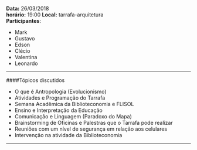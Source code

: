 __Data:__ 26/03/2018  
__horário:__ 19:00
__Local:__ tarrafa-arquitetura  
__Participantes__:  

- Mark
- Gustavo
- Edson
- Clécio
- Valentina
- Leonardo

***

####Tópicos discutidos

- O que é Antropologia (Evolucionismo)
- Atividades e Programação do Tarrafa
- Semana Acadêmica da Biblioteconomia e FLISOL
- Ensino e Interpretação da Educação
- Comunicação e Linguagem (Paradoxo do Mapa)
- Brainstorming de Oficinas e Palestras que o Tarrafa pode realizar
- Reuniões com um nível de segurança em relação aos celulares
- Intervenção na atividade da Biblioteconomia

***